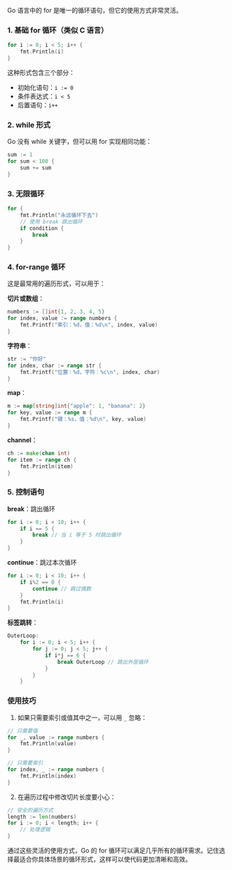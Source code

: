 Go 语言中的 for 是唯一的循环语句，但它的使用方式非常灵活。

### 1. 基础 for 循环（类似 C 语言）

```go
for i := 0; i < 5; i++ {
    fmt.Println(i)
}
```

这种形式包含三个部分：

- 初始化语句：`i := 0`
- 条件表达式：`i < 5`
- 后置语句：`i++`

### 2. while 形式

Go 没有 while 关键字，但可以用 for 实现相同功能：

```go
sum := 1
for sum < 100 {
    sum += sum
}
```

### 3. 无限循环

```go
for {
    fmt.Println("永远循环下去")
    // 使用 break 跳出循环
    if condition {
        break
    }
}
```

### 4. for-range 循环

这是最常用的遍历形式，可以用于：

**切片或数组**：

```go
numbers := []int{1, 2, 3, 4, 5}
for index, value := range numbers {
    fmt.Printf("索引：%d，值：%d\n", index, value)
}
```

**字符串**：

```go
str := "你好"
for index, char := range str {
    fmt.Printf("位置：%d，字符：%c\n", index, char)
}
```

**map**：

```go
m := map[string]int{"apple": 1, "banana": 2}
for key, value := range m {
    fmt.Printf("键：%s，值：%d\n", key, value)
}
```

**channel**：

```go
ch := make(chan int)
for item := range ch {
    fmt.Println(item)
}
```

### 5. 控制语句

**break**：跳出循环

```go
for i := 0; i < 10; i++ {
    if i == 5 {
        break // 当 i 等于 5 时跳出循环
    }
}
```

**continue**：跳过本次循环

```go
for i := 0; i < 10; i++ {
    if i%2 == 0 {
        continue // 跳过偶数
    }
    fmt.Println(i)
}
```

**标签跳转**：

```go
OuterLoop:
    for i := 0; i < 5; i++ {
        for j := 0; j < 5; j++ {
            if i*j == 6 {
                break OuterLoop // 跳出外层循环
            }
        }
    }
```

### 使用技巧

1. 如果只需要索引或值其中之一，可以用 `_` 忽略：

```go
// 只需要值
for _, value := range numbers {
    fmt.Println(value)
}

// 只需要索引
for index, _ := range numbers {
    fmt.Println(index)
}
```

2. 在遍历过程中修改切片长度要小心：

```go
// 安全的遍历方式
length := len(numbers)
for i := 0; i < length; i++ {
    // 处理逻辑
}
```

通过这些灵活的使用方式，Go 的 for 循环可以满足几乎所有的循环需求。记住选择最适合你具体场景的循环形式，这样可以使代码更加清晰和高效。
